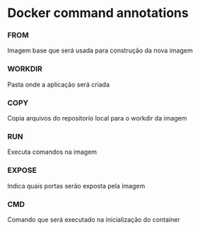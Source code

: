 # Docker command annotations

### FROM

Imagem base que será usada para construção da nova imagem

### WORKDIR

Pasta onde a aplicação será criada

### COPY

Copia arquivos do repositorio local para o workdir da imagem

### RUN

Executa comandos na imagem

### EXPOSE

Indica quais portas serão exposta pela imagem

### CMD

Comando que será executado na inicialização do container
